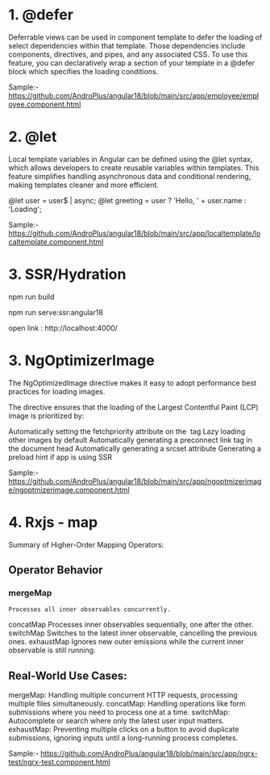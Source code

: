 # 1. @defer
Deferrable views can be used in component template to defer the loading of select dependencies within that template. Those dependencies include components, directives, and pipes, and any associated CSS. To use this feature, you can declaratively wrap a section of your template in a @defer block which specifies the loading conditions.

 Sample:- https://github.com/AndroPlus/angular18/blob/main/src/app/employee/employee.component.html

 # 2. @let 
 Local template variables in Angular can be defined using the @let syntax, which allows developers to create reusable variables within templates. This feature simplifies handling asynchronous data and conditional rendering, making templates cleaner and more efficient.

 @let user = user$ | async;
@let greeting = user ? 'Hello, ' + user.name : 'Loading';

 Sample:-  https://github.com/AndroPlus/angular18/blob/main/src/app/localtemplate/localtemplate.component.html

 # 3. SSR/Hydration
 npm run build

 npm run serve:ssr:angular18

 open link : http://localhost:4000/

  # 3. NgOptimizerImage

The NgOptimizedImage directive makes it easy to adopt performance best practices for loading images.

The directive ensures that the loading of the Largest Contentful Paint (LCP) image is prioritized by:

Automatically setting the fetchpriority attribute on the <img> tag
Lazy loading other images by default
Automatically generating a preconnect link tag in the document head
Automatically generating a srcset attribute
Generating a preload hint if app is using SSR

  Sample:-  https://github.com/AndroPlus/angular18/blob/main/src/app/ngoptmizerimage/ngoptmizerimage.component.html

  # 4. Rxjs - map
Summary of Higher-Order Mapping Operators:

## Operator	Behavior

### mergeMap
	Processes all inner observables concurrently.
concatMap
	Processes inner observables sequentially, one after the other.
switchMap
	Switches to the latest inner observable, cancelling the previous ones.
exhaustMap
	Ignores new outer emissions while the current inner observable is still running.

## Real-World Use Cases:

mergeMap:
 Handling multiple concurrent HTTP requests, processing multiple files simultaneously.
concatMap:
 Handling operations like form submissions where you need to process one at a time.
switchMap:
 Autocomplete or search where only the latest user input matters.
exhaustMap:
 Preventing multiple clicks on a button to avoid duplicate submissions, ignoring inputs until a long-running process completes.

Sample:-  https://github.com/AndroPlus/angular18/blob/main/src/app/ngrx-test/ngrx-test.component.html
